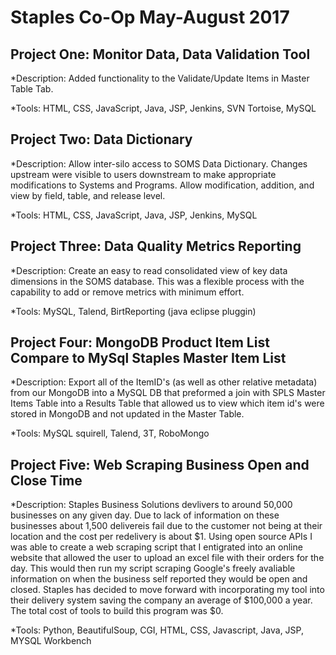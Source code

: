 # Staples Co-Op May-August 2017

## Project One: Monitor Data, Data Validation Tool
  *Description: Added functionality to the Validate/Update Items in Master Table Tab.
  
  *Tools: HTML, CSS, JavaScript, Java, JSP, Jenkins, SVN Tortoise, MySQL
  
## Project Two: Data Dictionary
  *Description: Allow inter-silo access to SOMS Data Dictionary. Changes upstream were visible to users downstream to make appropriate      modifications to Systems and Programs. Allow modification, addition, and view by field, table, and release level.
  
  *Tools: HTML, CSS, JavaScript, Java, JSP, Jenkins, MySQL
  
## Project Three: Data Quality Metrics Reporting
  *Description: Create an easy to read consolidated view of key data dimensions in the SOMS database. This was a flexible process with the capability to add or remove metrics with minimum effort.
  
  *Tools: MySQL, Talend, BirtReporting (java eclipse pluggin) 
  
## Project Four: MongoDB Product Item List Compare to MySql Staples Master Item List
  *Description: Export all of the ItemID's (as well as other relative metadata) from our MongoDB into a MySQL DB that preformed a join with SPLS Master Items Table into a Results Table that allowed us to view which item id's were stored in MongoDB and not updated in the Master Table. 
  
  *Tools: MySQL squirell, Talend, 3T, RoboMongo 

## Project Five: Web Scraping Business Open and Close Time
  *Description: Staples Business Solutions devlivers to around 50,000 businesses on any given day. Due to lack of information on these businesses about 1,500 delivereis fail due to the customer not being at their location and the cost per redelivery is about $1. Using open source APIs I was able to create a web scraping script that I entigrated into an online website that allowed the user to upload an excel file with their orders for the day. This would then run my script scraping Google's freely avaliable information on when the business self reported they would be open and closed. Staples has decided to move forward with incorporating my tool into their delivery system saving the company an average of $100,000 a year. The total cost of tools to build this program was $0.  
  
  *Tools: Python, BeautifulSoup, CGI, HTML, CSS, Javascript, Java, JSP, MYSQL Workbench 




